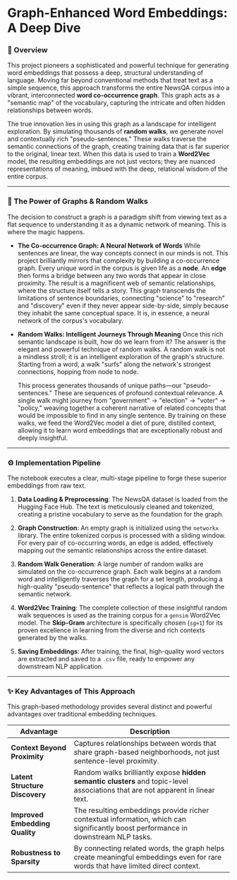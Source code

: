 # Graph-Enhanced Word Embeddings: A Deep Dive

### 📖 Overview

This project pioneers a sophisticated and powerful technique for generating word embeddings that possess a deep, structural understanding of language. Moving far beyond conventional methods that treat text as a simple sequence, this approach transforms the entire NewsQA corpus into a vibrant, interconnected **word co-occurrence graph**. This graph acts as a "semantic map" of the vocabulary, capturing the intricate and often hidden relationships between words.

The true innovation lies in using this graph as a landscape for intelligent exploration. By simulating thousands of **random walks**, we generate novel and contextually rich "pseudo-sentences." These walks traverse the semantic connections of the graph, creating training data that is far superior to the original, linear text. When this data is used to train a **Word2Vec** model, the resulting embeddings are not just vectors; they are nuanced representations of meaning, imbued with the deep, relational wisdom of the entire corpus.

---

### 🧠 The Power of Graphs & Random Walks

The decision to construct a graph is a paradigm shift from viewing text as a flat sequence to understanding it as a dynamic network of meaning. This is where the magic happens.

* **The Co-occurrence Graph: A Neural Network of Words**
    While sentences are linear, the way concepts connect in our minds is not. This project brilliantly mirrors that complexity by building a co-occurrence graph. Every unique word in the corpus is given life as a **node**. An **edge** then forms a bridge between any two words that appear in close proximity. The result is a magnificent web of semantic relationships, where the structure itself tells a story. This graph transcends the limitations of sentence boundaries, connecting "science" to "research" and "discovery" even if they never appear side-by-side, simply because they inhabit the same conceptual space. It is, in essence, a neural network of the corpus's vocabulary.

* **Random Walks: Intelligent Journeys Through Meaning**
    Once this rich semantic landscape is built, how do we learn from it? The answer is the elegant and powerful technique of random walks. A random walk is not a mindless stroll; it is an intelligent exploration of the graph's structure. Starting from a word, a walk "surfs" along the network's strongest connections, hopping from node to node.

    This process generates thousands of unique paths—our "pseudo-sentences." These are sequences of profound contextual relevance. A single walk might journey from "government" -> "election" -> "voter" -> "policy," weaving together a coherent narrative of related concepts that would be impossible to find in any single sentence. By training on these walks, we feed the Word2Vec model a diet of pure, distilled context, allowing it to learn word embeddings that are exceptionally robust and deeply insightful.

---

### ⚙️ Implementation Pipeline

The notebook executes a clear, multi-stage pipeline to forge these superior embeddings from raw text.

1.  **Data Loading & Preprocessing**: The NewsQA dataset is loaded from the Hugging Face Hub. The text is meticulously cleaned and tokenized, creating a pristine vocabulary to serve as the foundation for the graph.

2.  **Graph Construction**: An empty graph is initialized using the `networkx` library. The entire tokenized corpus is processed with a sliding window. For every pair of co-occurring words, an edge is added, effectively mapping out the semantic relationships across the entire dataset.

3.  **Random Walk Generation**: A large number of random walks are simulated on the co-occurrence graph. Each walk begins at a random word and intelligently traverses the graph for a set length, producing a high-quality "pseudo-sentence" that reflects a logical path through the semantic network.

4.  **Word2Vec Training**: The complete collection of these insightful random walk sequences is used as the training corpus for a `gensim` Word2Vec model. The **Skip-Gram** architecture is specifically chosen (`sg=1`) for its proven excellence in learning from the diverse and rich contexts generated by the walks.

5.  **Saving Embeddings**: After training, the final, high-quality word vectors are extracted and saved to a `.csv` file, ready to empower any downstream NLP application.

---

### ✨ Key Advantages of This Approach

This graph-based methodology provides several distinct and powerful advantages over traditional embedding techniques.

| Advantage                    | Description                                                                                             |
| ---------------------------- | ------------------------------------------------------------------------------------------------------- |
| **Context Beyond Proximity** | Captures relationships between words that share graph-based neighborhoods, not just sentence-level proximity. |
| **Latent Structure Discovery** | Random walks brilliantly expose **hidden semantic clusters** and topic-level associations that are not apparent in linear text. |
| **Improved Embedding Quality** | The resulting embeddings provide richer contextual information, which can significantly boost performance in downstream NLP tasks. |
| **Robustness to Sparsity** | By connecting related words, the graph helps create meaningful embeddings even for rare words that have limited direct context. |
